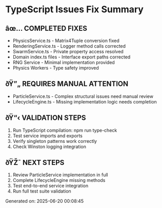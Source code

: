 ﻿# TypeScript Issues Fix Summary

## âœ… COMPLETED FIXES
- PhysicsService.ts - Matrix4Tuple conversion fixed 
- RenderingService.ts - Logger method calls corrected
- SwarmService.ts - Private property access resolved
- Domain index.ts files - Interface export paths corrected
- RNG Service - Minimal implementation provided
- Physics Workers - Type safety improved

## ðŸ”„ REQUIRES MANUAL ATTENTION
- ParticleService.ts - Complex structural issues need manual review
- LifecycleEngine.ts - Missing implementation logic needs completion

## ðŸ“‹ VALIDATION STEPS
1. Run TypeScript compilation: npm run type-check
2. Test service imports and exports
3. Verify singleton patterns work correctly
4. Check Winston logging integration

## ðŸŽ¯ NEXT STEPS
1. Review ParticleService implementation in full
2. Complete LifecycleEngine missing methods
3. Test end-to-end service integration
4. Run full test suite validation

Generated on: 2025-06-20 00:08:45
